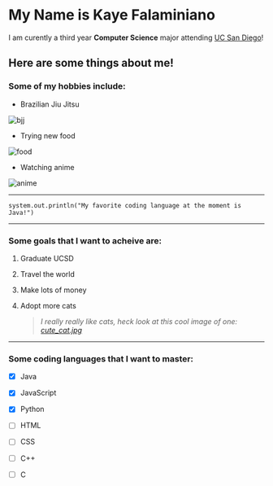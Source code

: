 # My Name is Kaye Falaminiano

I am curently a third year **Computer Science** major attending [UC San Diego](https://ucsd.edu)!

## Here are some things about me!

### Some of my hobbies include:

- Brazilian Jiu Jitsu

![bjj](https://upload.wikimedia.org/wikipedia/commons/thumb/2/22/GABRIEL_VELLA_vs_ROMINHO_51.jpg/800px-GABRIEL_VELLA_vs_ROMINHO_51.jpg)

- Trying new food

![food](https://www.responsiblevacation.com/imagesClient/16804_464.jpg)

- Watching anime
  
![anime](https://arumjournal.wordpress.com/wp-content/uploads/2024/01/screenshot-2024-01-13-at-6.01.04-pm.png?w=1024&h=666&crop=1)

--- 

`system.out.println("My favorite coding language at the moment is Java!")`

---

### Some goals that I want to acheive are:

1. Graduate UCSD
2. Travel the world
3. Make lots of money
4. Adopt more cats

   > *I really really like cats, heck look at this cool image of one: [cute_cat.jpg](https://github.com/kayefalaminiano/cse-110-lab-1/blob/main/cute_cat.jpg)*

---

### Some coding languages that I want to master:

- [x] Java
- [x] JavaScript
- [x] Python
- [ ] HTML
- [ ] CSS
- [ ] C++
- [ ] C

